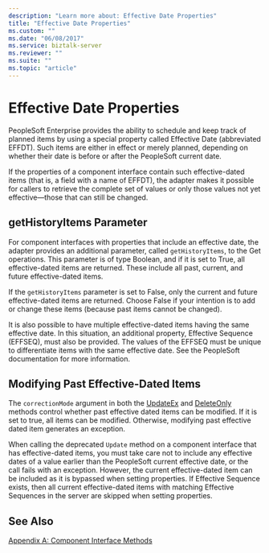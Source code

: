 ```yaml
---
description: "Learn more about: Effective Date Properties"
title: "Effective Date Properties"
ms.custom: ""
ms.date: "06/08/2017"
ms.service: biztalk-server
ms.reviewer: ""
ms.suite: ""
ms.topic: "article"
---
```

# Effective Date Properties
PeopleSoft Enterprise provides the ability to schedule and keep track of planned items by using a special property called Effective Date (abbreviated EFFDT). Such items are either in effect or merely planned, depending on whether their date is before or after the PeopleSoft current date.  
  
 If the properties of a component interface contain such effective-dated items (that is, a field with a name of EFFDT), the adapter makes it possible for callers to retrieve the complete set of values or only those values not yet effective—those that can still be changed.  
  
## getHistoryItems Parameter  
 For component interfaces with properties that include an effective date, the adapter provides an additional parameter, called `getHistoryItems`, to the Get operations. This parameter is of type Boolean, and if it is set to True, all effective-dated items are returned. These include all past, current, and future effective-dated items.  
  
 If the `getHistoryItems` parameter is set to False, only the current and future effective-dated items are returned. Choose False if your intention is to add or change these items (because past items cannot be changed).  
  
 It is also possible to have multiple effective-dated items having the same effective date. In this situation, an additional property, Effective Sequence (EFFSEQ), must also be provided. The values of the EFFSEQ must be unique to differentiate items with the same effective date. See the PeopleSoft documentation for more information.  
  
## Modifying Past Effective-Dated Items  
 The `correctionMode` argument in both the [UpdateEx](../core/updateex-method.md) and [DeleteOnly](../core/deleteonly-method.md) methods control whether past effective dated items can be modified. If it is set to true, all items can be modified. Otherwise, modifying past effective dated item generates an exception.  
  
 When calling the deprecated `Update` method on a component interface that has effective-dated items, you must take care not to include any effective dates of a value earlier than the PeopleSoft current effective date, or the call fails with an exception. However, the current effective-dated item can be included as it is bypassed when setting properties. If Effective Sequence exists, then all current effective-dated items with matching Effective Sequences in the server are skipped when setting properties.  
  
## See Also  
 [Appendix A: Component Interface Methods](../core/appendix-a-component-interface-methods.md)
